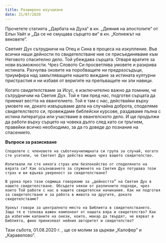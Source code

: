 ```yaml
---
title: Разширено изучаване
date: 31/07/2020
---
```


Прочетете статията „Дарбата на Духа“ в кн. „Деяния на апостолите“ от Елън Уайт и „Да се не смущава сърцето ви“ в кн. „Копнежът на вековете“.

Светият Дух сътрудничи на Отец и Сина в процеса на изкупление. Във всички наши дейности по свидетелстване ние се присъединяваме към Неговото спасително дело. Той убеждава сърцата. Отваря вратите за нови възможности. Чрез Словото Си просветлява умовете и разкрива истината. Разчупва оковите на поробващите ни предразсъдъци, триумфира над замъгляващите нашето виждане за истината културни пристрастия и ни избавя от веригите на препъващите ни зли навици.

Когато свидетелстваме за Исус, е изключително важно да помним, че сътрудничим на Светия Дух. Той е там пред нас, подготвя сърцата да приемат вестта на евангелието. Той е там с нас, действайки върху умовете ни, докато извършваме дела на случайна доброта, споделяме свидетелството си, провеждаме библейски курсове, раздаваме пълна с истина литература или участваме в евангелското дело. И ще продължи да работи върху сърцето на човека дълго след като си тръгнем, правейки всичко необходимо, за да го доведе до познание на спасението.

**Въпроси за разискване**

`Споделете с членовете на съботноучилищната си група за случай, когато сте усетили, че Светият Дух действа мощно чрез вашето свидетелство.`

`Изпитвали ли сте някога страх или безпокойство от споделянето на вярата си? Как осъзнаването за служенето на Светия Дух потушава този страх и ви вдъхва увереност за свидетелстване?`

`В урока през тази седмица говорихме за „дейността” на Светия Дух в нашето свидетелстване. Обсъдете някои от различните подходи, чрез които Той работи с нас в нашите свидетелски начинания. Как ни подготвя за свидетелстване и за работа в живота на другите, докато свидетелстваме?`

`Урокът говори за централното място на Библията в свидетелстването. Защо тя е толкова важен компонент от нашата вяра и свидетелство? Как да избегнем капаните на онези, които, макар да твърдят, че вярват в Библията, фино принизяват нейния авторитет и свидетелство?`

Тази събота, 01.08.2020 г. , ще се молим за църкви „Калофер” и „Каравелово”.
